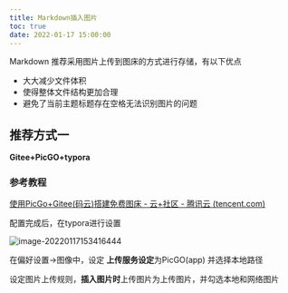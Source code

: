```yaml
---
title: Markdown插入图片
toc: true
date: 2022-01-17 15:00:00
---
```


Markdown 推荐采用图片上传到图床的方式进行存储，有以下优点

- 大大减少文件体积
- 使得整体文件结构更加合理
- 避免了当前主题标题存在空格无法识别图片的问题



## 推荐方式一

**Gitee+PicGO+typora**

### 参考教程

[使用PicGo+Gitee(码云)搭建免费图床 - 云+社区 - 腾讯云 (tencent.com)](https://cloud.tencent.com/developer/article/1622395)

配置完成后，在typora进行设置

![image-20220117153416444](https://gitee.com/y_kvm/img/raw/master/picture/image-20220117153416444.png)

在偏好设置->图像中，设定 **上传服务设定**为PicGO(app) 并选择本地路径

设定图片上传规则，**插入图片时**上传图片为上传图片，并勾选本地和网络图片
